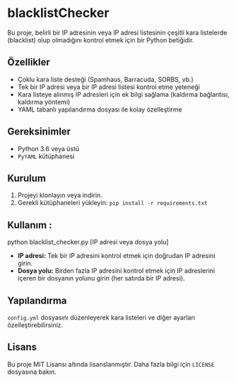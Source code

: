 # blacklistChecker

Bu proje, belirli bir IP adresinin veya IP adresi listesinin çeşitli kara listelerde (blacklist) olup olmadığını kontrol etmek için bir Python betiğidir. 

## Özellikler

* Çoklu kara liste desteği (Spamhaus, Barracuda, SORBS, vb.)
* Tek bir IP adresi veya bir IP adresi listesi kontrol etme yeteneği
* Kara listeye alınmış IP adresleri için ek bilgi sağlama (kaldırma bağlantısı, kaldırma yöntemi)
* YAML tabanlı yapılandırma dosyası ile kolay özelleştirme

## Gereksinimler

* Python 3.6 veya üstü
* `PyYAML` kütüphanesi

## Kurulum

1. Projeyi klonlayın veya indirin.
2. Gerekli kütüphaneleri yükleyin: `pip install -r requirements.txt`

## Kullanım :
python blacklist_checker.py [IP adresi veya dosya yolu]
* **IP adresi:** Tek bir IP adresini kontrol etmek için doğrudan IP adresini girin.
* **Dosya yolu:** Birden fazla IP adresini kontrol etmek için IP adreslerini içeren bir dosyanın yolunu girin (her satırda bir IP adresi).

## Yapılandırma

`config.yml` dosyasını düzenleyerek kara listeleri ve diğer ayarları özelleştirebilirsiniz.

## Lisans

Bu proje MIT Lisansı altında lisanslanmıştır. Daha fazla bilgi için `LICENSE` dosyasına bakın.

